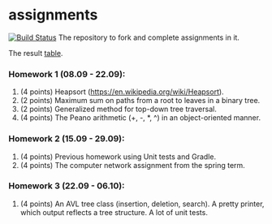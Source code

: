 # assignments
[![Build Status](https://travis-ci.org/ksmirenko/assignments.svg)](https://travis-ci.org/ksmirenko/assignments)
The repository to fork and complete assignments in it.

The result [table](https://docs.google.com/spreadsheets/d/1kmUJBEjTM9AaVXt_Cd_I2kif1Y99rwpd9gdsyaNQdRc/edit?usp=sharing).

### Homework 1 (08.09 - 22.09):
1. (4 points) Heapsort (https://en.wikipedia.org/wiki/Heapsort).
2. (2 points) Maximum sum on paths from a root to leaves in a binary tree.
3. (2 points) Generalized method for top-down tree traversal.
4. (4 points) The Peano arithmetic (+, -, *, ^) in an object-oriented manner.

### Homework 2 (15.09 - 29.09):
1. (4 points) Previous homework using Unit tests and Gradle.
2. (4 points) The computer network assignment from the spring term.

### Homework 3 (22.09 - 06.10):
1. (4 points) An AVL tree class (insertion, deletion, search). A pretty printer, which output reflects a tree structure.
 A lot of unit tests.
